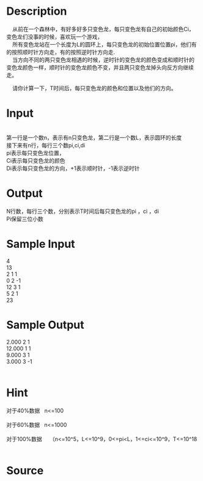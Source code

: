 
# Description

<div class="content"><p>    从前在一个森林中，有好多好多只变色龙，每只变色龙有自己的初始颜色Ci，变色龙们没事的时候，喜欢玩一个游戏，<br/>
    所有变色龙站在一个长度为L的圆环上，每只变色龙的初始位置位置pi，他们有的按照顺时针方向走，有的按照逆时针方向走.<br/>
    当方向不同的两只变色龙相遇的时候，逆时针的变色龙的颜色变成和顺时针的变色龙颜色一样，顺时针的变色龙颜色不变，并且两只变色龙掉头向反方向继续走。</p>
<p>    请你计算一下，T时间后，每只变色龙的颜色和位置以及他们的方向。</p>
<p></p></div>

# Input

<div class="content"><p><br/>
第一行是一个数n，表示有n只变色龙，第二行是一个数L，表示圆环的长度<br/>
接下来有n行，每行三个数pi,ci,di<br/>
pi表示每只变色龙位置，<br/>
Ci表示每只变色龙的颜色<br/>
Di表示每只变色龙的方向，+1表示顺时针，-1表示逆时针</p>
<p></p></div>

# Output

<div class="content"><p>N行数，每行三个数，分别表示T时间后每只变色龙的pi ，ci ，di<br/>
Pi保留三位小数</p>
<p></p></div>

# Sample Input

<div class="content"><span class="sampledata">4<br/>
13<br/>
2 1 1<br/>
0 2 -1<br/>
12 3 1<br/>
5 2 1<br/>
23<br/>
</span></div>

# Sample Output

<div class="content"><span class="sampledata">2.000 2 1<br/>
12.000 1 1<br/>
9.000 3 1<br/>
3.000 3 -1<br/>
<br/>
</span></div>

# Hint

<div class="content"><p></p><p>对于40%数据   n&lt;=100<br/><br/>
对于60%数据   n&lt;=1000<br/><br/>
对于100%数据     （n&lt;=10^5，L&lt;=10^9，0&lt;=pi&lt;L，1&lt;=ci&lt;=10^9，T&lt;=10^18<br/><br/>
</p><p></p></div>

# Source

<div class="content"><p><a href="problemset.php?search="></a></p></div>

